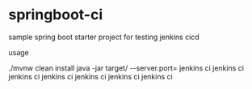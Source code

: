 # springboot-ci

sample spring boot starter project for testing jenkins cicd

usage

./mvnw clean install
java -jar target/<jar> --server.port=<port>
jenkins ci
jenkins ci
jenkins ci
jenkins ci
  jenkins ci
  jenkins ci
  jenkins ci
